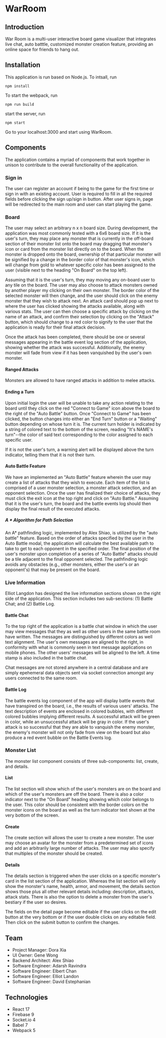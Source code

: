 # WarRoom

## Introduction
War Room is a multi-user interactive board game visualizer that integrates live chat, auto batttle, customized monster creation feature, providing an online space for friends to hang out.


## Installation
This application is run based on Node.js. To intsall, run

`
 npm install
`

To start the webpack, run

`
npm run build
`

start the server, run

`
npm start
`

Go to your localhost:3000 and start using WarRoom.

## Components

The application contains a myriad of components that work together in unison to contribute to the overall functionality of the application.

### Sign in
The user can register an account if being to the game for the first time or sign in with an existing account. User is required to fill in all the required fields before clicking the sign up/sign in button. After user signs in, page will be redirected to the main room and user can start playing the game.
### Board

The user may select an arbitrary n x n board size. During development, the application was most commonly tested with a 6x6 board size. If it is the user's turn, they may place any monster that is currently in the off-board section of their monster list onto the board may dragging that monster's icon or card from the monster list directly on to the board. When the monster is dropped onto the board, ownership of that particular monster will be signified by a change in the border color of that monster's icon, which will change from gold to whatever specific color has been assigned to the user (visible next to the heading "On Board" on the top left).

Assuming that it is the user's turn, they may moving any on-board user to any tile on the board. The user may also choose to attack monsters owned by another player my clicking on their own monster. The border color of the selected monster will then change, and the user should click on the enemy monster that they wish to attack next. An attack card should pop up next to where the user has clicked showing the attacks available, along with various stats. The user can then choose a specific attack by clicking on the name of an attack, and confirm their selection by clicking on the "Attack" button, which should change to a red color to signify to the user that the application is ready for their final attack decision.

Once the attack has been completed, there should be one or several messages appearing in the battle event log section of the application, showing whether the attack was successful. Additionally, the enemy monster will fade from view if it has been vanquished by the user's own monster.

#### Ranged Attacks

Monsters are allowed to have ranged attacks in addition to melee attacks.

#### Ending a Turn

Upon initial login the user will be unable to take any action relating to the board until they click on the red "Connect to Game" icon above the board to the right of the "Auto Battle" button. Once "Connect to Game" has been clicked, the button changes into either an "End Turn" button or a "Waiting" button depending on whose turn it is. The current turn holder is indicated by a string of colored text to the bottom of the screen, reading "It's NAME's turn"--the color of said text corresponding to the color assigned to each specific user.

If it is not the user's turn, a warning alert will be displayed above the turn indicator, telling them that it is not their turn.

#### Auto Battle Feature

We have an implemented an "Auto Battle" feature wherein the user may create a list of attacks that they wish to execute. Each item of the list is comprised of a user monster selection, a monster attack selection, and an opponent selection. Once the user has finalized their choice of attacks, they must click the exit icon at the top right and click on "Auto Battle." Assuming that it is the user's turn, the board and the battle events log should then display the final result of the executed attacks.

##### A * Algorithm for Path Selection

An A* pathfinding logic, implemented by Alex Shiao, is utilized by the "auto battle" feature. Based on the order of attacks specified by the user in the Auto Battle modal, the application will calculate the best available path to take to get to each opponent in the specified order. The final position of the user's monster upon completion of a series of "Auto Battle" attacks should be a tile adjacent to the final opponent selected. The pathfinding logic avoids any obstacles (e.g., other monsters, either the user's or an opponent's) that may be present on the board.

### Live Information

Elliot Langdon has designed the live information sections shown on the right side of the application. This section includes two sub-sections: (1) Battle Chat; and (2) Battle Log.
#### Battle Chat

To the top right of the application is a battle chat window in which the user may view messages that they as well as other users in the same battle room have written. The messages are distinguished by different colors as well text alignment. The user's own messages are aligned to the right, in conformity with what is commonly seen in text message applications on mobile phones. The other users' messages will be aligned to the left. A time stamp is also included in the battle chat.

Chat messages are not stored anywhere in a central database and are simply epehemeral data objects sent via socket connection amongst any users connected to the same room.
#### Battle Log

The battle events log component of the app will display battle events that have transpired on the board, i.e., the results of various users' attacks. The text description of events are enclosed in colored bubbles, with different colored bubbles implying different results. A successful attack will be green in color, while an unsuccessful attack will be gray in color. If the user's attack is so successful that they are able to vanquish the enemy monster, the enemy's monster will not only fade from view on the board but also produce a red event bubble on the Battle Events log.
### Monster List

The monster list component consists of three sub-components: list, create, and details.

#### List

The list section will show which of the user's monsters are on the board and which of the user's monsters are off the board. There is also a color indicator next to the "On Board" heading showing which color belongs to the user. This color should be consistent with the border colors on the monster icons on the board as well as the turn indicator text shown at the very bottom of the screen.

#### Create

The create section will allows the user to create a new monster. The user may choose an avatar for the monster from a predetermined set of icons and add an arbitrarily large number of attacks. The user may also specify that multiples of the monster should be created.
#### Details

The details section is triggered when the user clicks on a specific monster's card in the list section of the application. Whereas the list section will only show the monster's name, health, armor, and movement, the details section shows those plus all other relevant details including: description, attacks, attack stats. There is also the option to delete a monster from the user's bestiary if the user so desires.

The fields on the detail page become editable if the user clicks on the edit button at the very bottom or if the user double clicks on any editable field. Then click on the submit button to confirm the changes.

## Team
* Project Manager: Dora Xia
* UI Owner: Gene Wong
* Backend Architect: Alex Shiao
* Software Engineer: Adarsh Ravindra
* Software Engineer: Elbert Chan
* Software Engineer: Elliot Landon
* Software Engineer: David Estephanian

## Technologies

* React 17
* Firebase 9
* Socket.io 4
* Babel 7
* Webpack 5